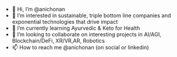 - 👋 Hi, I’m @anichonan
- 👀 I’m interested in sustainable, triple bottom line companies and exponential technologies that drive impact
- 🌱 I’m currently learning Ayurvedic & Keto for Health
- 💞️ I’m looking to collaborate on interesting projects in AI/AGI, Blockchain/DeFi, XR/VR,AR, Robotics
- 📫 How to reach me @anichonan (on social or linkedin)

<!---
anichonan/anichonan is a ✨ special ✨ repository because its `README.md` (this file) appears on your GitHub profile.
You can click the Preview link to take a look at your changes.
--->
